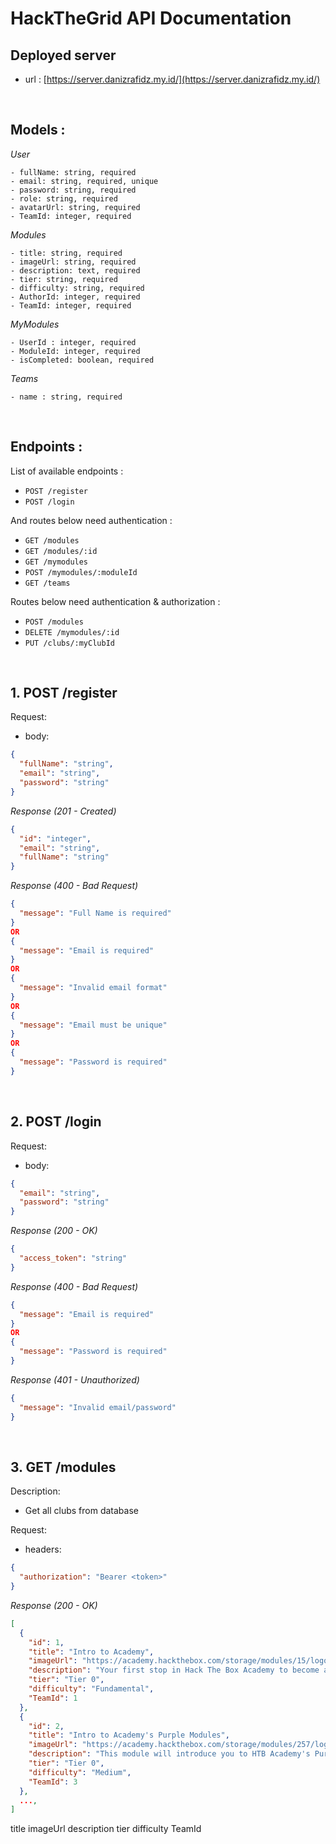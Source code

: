 # HackTheGrid API Documentation

## Deployed server

- url : [https://server.danizrafidz.my.id/](https://server.danizrafidz.my.id/)

&nbsp;

## Models :

_User_

```
- fullName: string, required
- email: string, required, unique
- password: string, required
- role: string, required
- avatarUrl: string, required
- TeamId: integer, required
```

_Modules_

```
- title: string, required
- imageUrl: string, required
- description: text, required
- tier: string, required
- difficulty: string, required
- AuthorId: integer, required
- TeamId: integer, required
```

_MyModules_

```
- UserId : integer, required
- ModuleId: integer, required
- isCompleted: boolean, required
```

_Teams_

```
- name : string, required
```

&nbsp;

## Endpoints :

List of available endpoints :

- `POST /register`
- `POST /login`

And routes below need authentication :

- `GET /modules`
- `GET /modules/:id`
- `GET /mymodules`
- `POST /mymodules/:moduleId`
- `GET /teams`

Routes below need authentication & authorization :

- `POST /modules`
- `DELETE /mymodules/:id`
- `PUT /clubs/:myClubId`

&nbsp;

## 1. POST /register

Request:

- body:

```json
{
  "fullName": "string",
  "email": "string",
  "password": "string"
}
```

_Response (201 - Created)_

```json
{
  "id": "integer",
  "email": "string",
  "fullName": "string"
}
```

_Response (400 - Bad Request)_

```json
{
  "message": "Full Name is required"
}
OR
{
  "message": "Email is required"
}
OR
{
  "message": "Invalid email format"
}
OR
{
  "message": "Email must be unique"
}
OR
{
  "message": "Password is required"
}
```

&nbsp;

## 2. POST /login

Request:

- body:

```json
{
  "email": "string",
  "password": "string"
}
```

_Response (200 - OK)_

```json
{
  "access_token": "string"
}
```

_Response (400 - Bad Request)_

```json
{
  "message": "Email is required"
}
OR
{
  "message": "Password is required"
}
```

_Response (401 - Unauthorized)_

```json
{
  "message": "Invalid email/password"
}
```

&nbsp;

## 3. GET /modules

Description:

- Get all clubs from database

Request:

- headers:

```json
{
  "authorization": "Bearer <token>"
}
```

_Response (200 - OK)_

```json
[
  {
    "id": 1,
    "title": "Intro to Academy",
    "imageUrl": "https://academy.hackthebox.com/storage/modules/15/logo.png",
    "description": "Your first stop in Hack The Box Academy to become acquainted with the platform, its features, and its learning process.",
    "tier": "Tier 0",
    "difficulty": "Fundamental",
    "TeamId": 1
  },
  {
    "id": 2,
    "title": "Intro to Academy's Purple Modules",
    "imageUrl": "https://academy.hackthebox.com/storage/modules/257/logo.png",
    "description": "This module will introduce you to HTB Academy's Purple modules, which bridge the gap between Offensive and Defensive modules and provide a holistic view of both the attacking and defending perspectives on the covered topics. More specifically, the Purple modules will allow for in-depth forensic analysis through detailed logging, traffic and memory capturing, and an installed DFIR toolset within each target after completing the attack part of each section.",
    "tier": "Tier 0",
    "difficulty": "Medium",
    "TeamId": 3
  },
  ...,
]
```

title
imageUrl
description
tier
difficulty
TeamId
